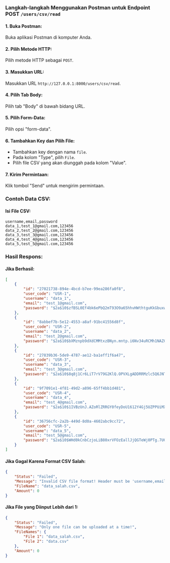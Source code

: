 ### Langkah-langkah Menggunakan Postman untuk Endpoint POST `/users/csv/read`

#### 1. **Buka Postman**:
Buka aplikasi Postman di komputer Anda.

#### 2. **Pilih Metode HTTP**:
Pilih metode HTTP sebagai `POST`.

#### 3. **Masukkan URL**:
Masukkan URL `http://127.0.0.1:8000/users/csv/read`.

#### 4. **Pilih Tab Body**:
Pilih tab "Body" di bawah bidang URL.

#### 5. **Pilih Form-Data**:
Pilih opsi "form-data".

#### 6. **Tambahkan Key dan Pilih File**:
- Tambahkan key dengan nama `file`.
- Pada kolom "Type", pilih `File`.
- Pilih file CSV yang akan diunggah pada kolom "Value".

#### 7. **Kirim Permintaan**:
Klik tombol "Send" untuk mengirim permintaan.

### Contoh Data CSV:

#### Isi File CSV:
```csv
username,email,password
data_1,test_1@gmail.com,123456
data_2,test_2@gmail.com,123456
data_3,test_3@gmail.com,123456
data_4,test_4@gmail.com,123456
data_5,test_5@gmail.com,123456
```

### Hasil Respons:

#### Jika Berhasil:
```json
[
    {
        "id": "27021738-894e-4bcd-b7ee-99ea286fa0f8",
        "user_code": "USR-1",
        "username": "data_1",
        "email": "test_1@gmail.com",
        "password": "$2a$10$zfBSL0Ef4bk6ePbQ2mT93O9a65hhvHWthtguKkGbuxwn.amsrIEE2"
    },
    {
        "id": "8abbef7b-5e12-4553-a8af-91bc41556d8f",
        "user_code": "USR-2",
        "username": "data_2",
        "email": "test_2@gmail.com",
        "password": "$2a$10$bXMznpb9dXdCMMtxzBNyn.mntp.i6Nv34uRCMh1NAZGulBRQCwbTG"
    },
    {
        "id": "27839b36-5de9-4787-ae12-ba1eff1f6a47",
        "user_code": "USR-3",
        "username": "data_3",
        "email": "test_3@gmail.com",
        "password": "$2a$10$8q8j1Cr6LiT7rV79G2KlQ.OPVXLgADDRRMzlc5Q6JNTGCqHRtgIg."
    },
    {
        "id": "9f7091e1-4f81-49d2-a896-65ff4bb1d481",
        "user_code": "USR-4",
        "username": "data_4",
        "email": "test_4@gmail.com",
        "password": "$2a$10$1IVBzUnJ.AZoRlZRRGY0feyDoU1612Y4Gj5UZPPUiMXhMa4L4MgJK"
    },
    {
        "id": "36756cfc-2a2b-449d-8d0a-4602abc9cc72",
        "user_code": "USR-5",
        "username": "data_5",
        "email": "test_5@gmail.com",
        "password": "$2a$10$WHd0kCnbCzjoLiB80xrVFOzEallJjQGTeWj0PTg.7UG5WwgsWDvIm"
    }
]
```

#### Jika Gagal Karena Format CSV Salah:
```json
{
    "Status": "Failed",
    "Message": "Invalid CSV file format! Header must be 'username,email,password'.",
    "FileName": "data_salah.csv",
    "Amount": 0
}
```

#### Jika File yang Diinput Lebih dari 1:
```json
{
    "Status": "Failed",
    "Message": "Only one file can be uploaded at a time!",
    "FileNames": {
        "File 1": "data_salah.csv",
        "File 2": "data.csv"
    },
    "Amount": 0
}
```